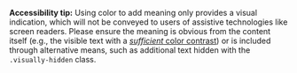 **Accessibility tip:** Using color to add meaning only provides a visual indication, which will not be conveyed to users of assistive technologies like screen readers. Please ensure the meaning is obvious from the content itself (e.g., the visible text with a [*sufficient* color contrast](/docs/[[config:docs_version]]/getting-started/accessibility/#color-contrast)) or is included through alternative means, such as additional text hidden with the `.visually-hidden` class.
